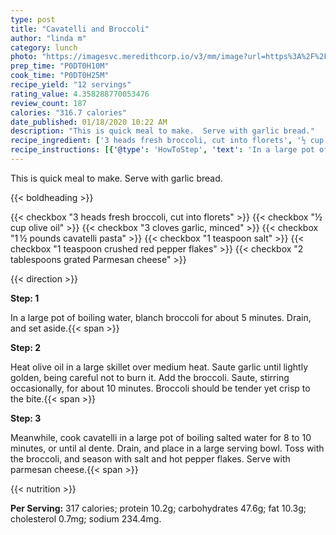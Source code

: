 ```yaml
---
type: post
title: "Cavatelli and Broccoli"
author: "linda m"
category: lunch
photo: "https://imagesvc.meredithcorp.io/v3/mm/image?url=https%3A%2F%2Fimages.media-allrecipes.com%2Fuserphotos%2F1056609.jpg"
prep_time: "P0DT0H10M"
cook_time: "P0DT0H25M"
recipe_yield: "12 servings"
rating_value: 4.358288770053476
review_count: 187
calories: "316.7 calories"
date_published: 01/18/2020 10:22 AM
description: "This is quick meal to make.  Serve with garlic bread."
recipe_ingredient: ['3 heads fresh broccoli, cut into florets', '½ cup olive oil', '3 cloves garlic, minced', '1\u2009½ pounds cavatelli pasta', '1 teaspoon salt', '1 teaspoon crushed red pepper flakes', '2 tablespoons grated Parmesan cheese']
recipe_instructions: [{'@type': 'HowToStep', 'text': 'In a large pot of boiling water, blanch broccoli for about 5 minutes.  Drain, and set  aside.\n'}, {'@type': 'HowToStep', 'text': 'Heat olive oil in a large skillet over medium heat. Saute garlic until lightly golden, being careful not to burn it.  Add the broccoli.  Saute, stirring occasionally, for about 10 minutes.  Broccoli should be tender yet crisp to the bite.\n'}, {'@type': 'HowToStep', 'text': 'Meanwhile, cook cavatelli in a large pot of boiling salted water for 8 to 10 minutes, or until al dente.  Drain, and place in a large serving bowl.  Toss with the broccoli, and season with salt and hot pepper flakes.  Serve with parmesan cheese.\n'}]
---
```


This is quick meal to make.  Serve with garlic bread. 

{{< boldheading >}}

{{< checkbox "3 heads fresh broccoli, cut into florets" >}}
{{< checkbox "½ cup olive oil" >}}
{{< checkbox "3 cloves garlic, minced" >}}
{{< checkbox "1 ½ pounds cavatelli pasta" >}}
{{< checkbox "1 teaspoon salt" >}}
{{< checkbox "1 teaspoon crushed red pepper flakes" >}}
{{< checkbox "2 tablespoons grated Parmesan cheese" >}}


{{< direction >}}

**Step: 1**

In a large pot of boiling water, blanch broccoli for about 5 minutes.  Drain, and set  aside.{{< span >}}

**Step: 2**

Heat olive oil in a large skillet over medium heat. Saute garlic until lightly golden, being careful not to burn it.  Add the broccoli.  Saute, stirring occasionally, for about 10 minutes.  Broccoli should be tender yet crisp to the bite.{{< span >}}

**Step: 3**

Meanwhile, cook cavatelli in a large pot of boiling salted water for 8 to 10 minutes, or until al dente.  Drain, and place in a large serving bowl.  Toss with the broccoli, and season with salt and hot pepper flakes.  Serve with parmesan cheese.{{< span >}}

{{< nutrition >}}

**Per Serving:** 317 calories; protein 10.2g; carbohydrates 47.6g; fat 10.3g; cholesterol 0.7mg; sodium 234.4mg.